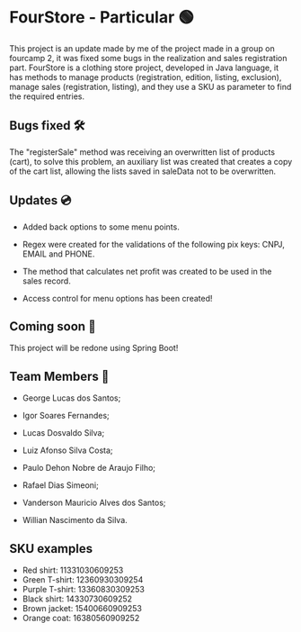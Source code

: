 
# FourStore - Particular 🟢

This project is an update made by me of the project made in a group on fourcamp 2, it was fixed some bugs in the realization and sales registration part.
FourStore is a clothing store project, developed in Java language, it has methods to manage products (registration, edition, listing, exclusion), manage sales (registration, listing), and they use a SKU as parameter to find the required entries.

## Bugs fixed 🛠

The "registerSale" method was receiving an overwritten list of products (cart), to solve this problem, an auxiliary list was created that creates a copy of the cart list, allowing the lists saved in saleData not to be overwritten.

## Updates 💿

- Added back options to some menu points.

- Regex were created for the validations of the following pix keys: CNPJ, EMAIL and PHONE.

- The method that calculates net profit was created to be used in the sales record.

- Access control for menu options has been created!

## Coming soon 📀

This project will be redone using Spring Boot!

## Team Members 🧬

- George Lucas dos Santos;

- Igor Soares Fernandes;

- Lucas Dosvaldo Silva;

- Luiz Afonso Silva Costa;

- Paulo Dehon Nobre de Araujo Filho;

- Rafael Dias Simeoni;

- Vanderson Mauricio Alves dos Santos;

- Willian Nascimento da Silva.

## SKU examples

- Red shirt: 11331030609253
- Green T-shirt: 12360930309254
- Purple T-shirt: 13360830309253
- Black shirt: 14330730609252
- Brown jacket: 15400660909253
- Orange coat: 16380560909252
